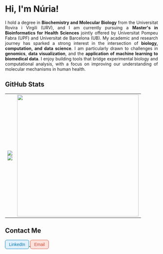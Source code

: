 # Hi, I'm Núria!

<p align="justify">
I hold a degree in <strong>Biochemistry and Molecular Biology</strong> from the Universitat Rovira i Virgili (URV), and I am currently pursuing a <strong>Master's in Bioinformatics for Health Sciences</strong> jointly offered by Universitat Pompeu Fabra (UPF) and Universitat de Barcelona (UB). My academic and research journey has sparked a strong interest in the intersection of <strong>biology, computation, and data science</strong>. I am particularly drawn to challenges in <strong>genomics</strong>, <strong>data visualization</strong>, and the <strong>application of machine learning to biomedical data</strong>. I enjoy building tools that bridge experimental biology and computational analysis, with a focus on improving our understanding of molecular mechanisms in human health.
</p>

## GitHub Stats
<table>
  <tr>
    <td>
      <img src="https://github-readme-stats.vercel.app/api?username=nuriamontala&show_icons=true&theme=default" />
      <br/>
      <img src="https://streak-stats.demolab.com?user=nuriamontala&theme=default" />
    </td>
    <td>
      <img src="https://github-readme-stats.vercel.app/api/top-langs/?username=nuriamontala&layout=donut-vertical&theme=default&include_forks=true" height="400"/>
    </td>
  </tr>
</table>

## Contact Me

<p align="left">
  <a href="https://www.linkedin.com/in/n%C3%BAria-montal%C3%A0-palau-a33b53254/" target="_blank">
    <span style="display: inline-block; background-color: #e0f0ff; color: #0077B5; border: 1px solid #0077B5; padding: 6px 12px; border-radius: 6px; font-family: sans-serif; font-size: 14px;">
      LinkedIn
    </span>
  </a>
  <a href="mailto:nuriamontala@gmail.com">
    <span style="display: inline-block; background-color: #fde0db; color: #D14836; border: 1px solid #D14836; padding: 6px 12px; border-radius: 6px; font-family: sans-serif; font-size: 14px;">
      Email
    </span>
  </a>
</p>







